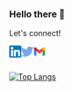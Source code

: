 ### Hello there 👋

Let's connect!

[<img  width="22" src="social-media-logo/linkedin.png" align="left" />][linkedin]
[<img  width="22" src="social-media-logo/twitter.png" align="left" />][twitter]
[<img  width="22" src="social-media-logo/logo-gmail.png" align="left" />][gmail]

<br />
<br />
 
[![Top Langs](https://github-readme-stats.vercel.app/api/top-langs/?username=ctemelkuran&layout=compact&exclude_repo=cs50&theme=dark)](https://github.com/ctemelkuran/github-readme-stats)


[twitter]: https://www.twitter.com/cigirtemelkuran
[linkedin]: https://www.linkedin.com/in/ctemelkuran
[gmail]: mailto:ctemelkuran@gmail.com

<!--
**ctemelkuran/ctemelkuran** is a ✨ _special_ ✨ repository because its `README.md` (this file) appears on your GitHub profile.

Here are some ideas to get you started:

- 🔭 I’m currently working on ...
- 🌱 I’m currently learning ...
- 👯 I’m looking to collaborate on ...
- 🤔 I’m looking for help with ...
- 💬 Ask me about ...
- 📫 How to reach me: ...
- 😄 Pronouns: ...
- ⚡ Fun fact: ...
-->

